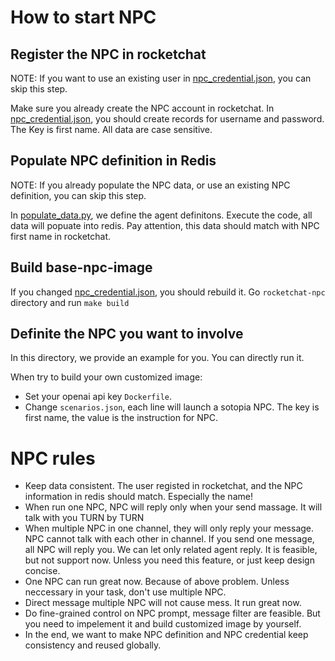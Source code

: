 # How to start NPC
## Register the NPC in rocketchat
NOTE: If you want to use an existing user in [npc_credential.json](../rocketchat-npc/npc_credential.json), you can skip this step.

Make sure you already create the NPC account in rocketchat. In [npc_credential.json](../rocketchat-npc/npc_credential.json), you should create records for username and password. The Key is first name. All data are case sensitive.

## Populate NPC definition in Redis
NOTE: If you already populate the NPC data, or use an existing NPC definition, you can skip this step.

In [populate_data.py](../../../servers/rocketchat/npc/populate_data.py), we define the agent definitons. Execute the code, all data will popuate into redis. Pay attention, this data should match with NPC first name in rocketchat.

## Build base-npc-image
If you changed [npc_credential.json](../rocketchat-npc/npc_credential.json), you should rebuild it. Go `rocketchat-npc` directory and run `make build`

## Definite the NPC you want to involve
In this directory, we provide an example for you. You can directly run it.

When try to build your own customized image:
* Set your openai api key `Dockerfile`.
* Change `scenarios.json`, each line will launch a sotopia NPC. The key is first name, the value is the instruction for NPC.

# NPC rules

* Keep data consistent. The user registed in rocketchat, and the NPC information in redis should match. Especially the name!
* When run one NPC, NPC will reply only when your send massage. It will talk with you TURN by TURN
* When multiple NPC in one channel, they will only reply your message. NPC cannot talk with each other in channel. If you send one message, all NPC will reply you. We can let only related agent reply. It is feasible, but not support now. Unless you need this feature, or just keep design concise.
* One NPC can run great now. Because of above problem. Unless neccessary in your task, don't use multiple NPC.
* Direct message multiple NPC will not cause mess. It run great now.
* Do fine-grained control on NPC prompt, message filter are feasible. But you need to impelement it and build customized image by yourself.
* In the end, we want to make NPC definition and NPC credential keep consistency and reused globally.
